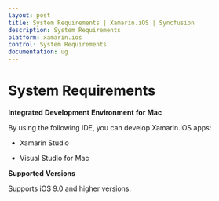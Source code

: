 ```yaml
---
layout: post
title: System Requirements | Xamarin.iOS | Syncfusion
description: System Requirements
platform: xamarin.ios
control: System Requirements
documentation: ug
---
```


# System Requirements

**Integrated** **Development** **Environment** **for** **Mac**

By using the following IDE, you can develop Xamarin.iOS apps:

* Xamarin Studio

* Visual Studio for Mac

**Supported** **Versions**

Supports iOS 9.0 and higher versions.
